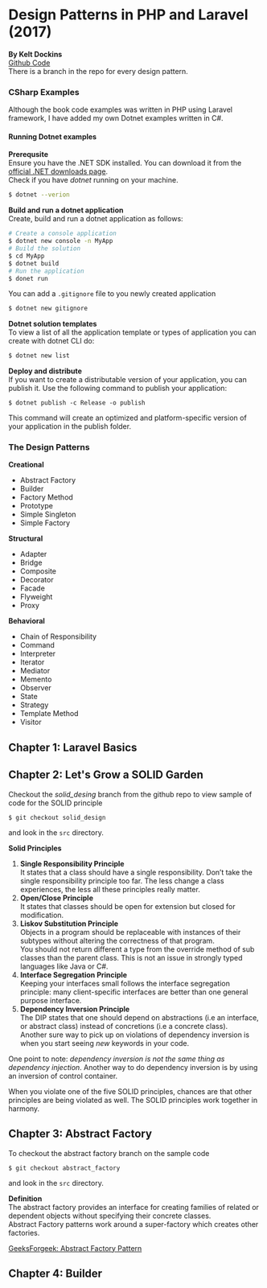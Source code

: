 # Design Patterns in PHP and Laravel (2017)
__By Kelt Dockins__  
[Github Code](https://github.com/kdocki/larasign)  
There is a branch in the repo for every design pattern.  

### CSharp Examples
Although the book code examples was written in PHP using Laravel framework, I have added my own Dotnet examples written in C#.   
#### Running Dotnet examples  
__Prerequsite__   
Ensure you have the .NET SDK installed. You can download it from the  [official .NET downloads page](https://dotnet.microsoft.com/download).  
Check if you have _dotnet_ running on your machine.  
```bash
$ dotnet --verion
```  
__Build and run a dotnet application__  
Create, build and run a dotnet application as follows:
```bash
# Create a console application
$ dotnet new console -n MyApp
# Build the solution
$ cd MyApp
$ dotnet build
# Run the application
$ donet run
```  
You can add a `.gitignore` file to you newly created application
```bash
$ dotnet new gitignore
```
__Dotnet solution templates__  
To view a list of all the application template or types of application you can create with dotnet CLI do:
```bash
$ dotnet new list
```

__Deploy and distribute__  
If you want to create a distributable version of your application, you can publish it. Use the following command to publish your application:
```
$ dotnet publish -c Release -o publish
```  
This command will create an optimized and platform-specific version of your application in the publish folder.

### The Design Patterns
__Creational__
* Abstract Factory
* Builder
* Factory Method
* Prototype
* Simple Singleton
* Simple Factory

__Structural__
* Adapter
* Bridge
* Composite
* Decorator
* Facade
* Flyweight
* Proxy

__Behavioral__
* Chain of Responsibility
* Command
* Interpreter
* Iterator
* Mediator
* Memento
* Observer
* State
* Strategy
* Template Method
* Visitor

## Chapter 1: Laravel Basics

## Chapter 2: Let's Grow a SOLID Garden
Checkout the _solid_desing_ branch from the github repo to view sample of code for the SOLID principle  
```
$ git checkout solid_design
```  
and look in the `src` directory.  

__Solid Principles__  
1. __Single Responsibility Principle__  
It states that a class should have a single responsibility.
Don’t take the single responsibility principle too far. The less change a class experiences, the less all these principles really matter.  
2. __Open/Close Principle__  
It states that classes should be open for extension but closed for modification.  
3. __Liskov Substitution Principle__   
Objects in a program should be replaceable with instances of their subtypes without altering the correctness of that program.  
You should not return different a type from the override method of sub classes than the parent class.
This is not an issue in strongly typed languages like Java or C#.   
4. __Interface Segregation Principle__  
Keeping your interfaces small follows the interface segregation principle: many client-specific interfaces are better than one general purpose interface.  
5. __Dependency Inversion Principle__  
The DIP states that one should depend on abstractions (i.e an interface, or abstract class) instead of concretions (i.e a concrete class).  
Another sure way to pick up on violations of dependency inversion is when you start seeing _new_ keywords in your code.  

One point to note: _dependency inversion is not the same thing as dependency injection_. Another way to do dependency inversion is by using an inversion of control container.

When you violate one of the five SOLID principles, chances are that other principles are being violated as well. The SOLID principles work together in harmony.

## Chapter 3: Abstract Factory
To checkout the abstract factory branch on the sample code
```
$ git checkout abstract_factory
```
and look in the `src` directory.

__Definition__   
The abstract factory provides an interface for creating families of related or dependent objects without specifying their concrete classes.  
Abstract Factory patterns work around a super-factory which creates other factories.  

[GeeksForgeek: Abstract Factory Pattern](https://www.geeksforgeeks.org/abstract-factory-pattern/)

## Chapter 4: Builder
